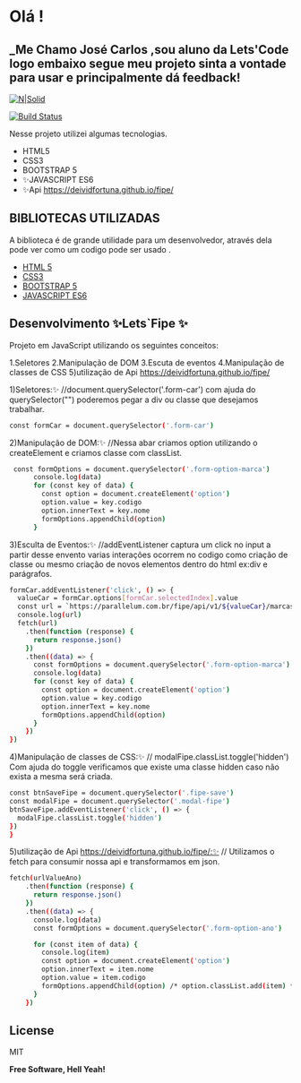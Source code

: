 # Olá !

## \_Me Chamo José Carlos ,sou aluno da Lets'Code logo embaixo segue meu projeto sinta a vontade para usar e principalmente dá feedback!

[![N|Solid](https://lh3.googleusercontent.com/q4MvYYFk6NuIW0XBEMTYPES2B1ZubmRxGGt0rUH5BUEVDh6nNqWp16NVYrrdvq13YtNK=s170)]()

[![Build Status](https://travis-ci.org/joemccann/dillinger.svg?branch=master)](https://travis-ci.org/joemccann/dillinger)

Nesse projeto utilizei algumas tecnologias.

- HTML5
- CSS3
- BOOTSTRAP 5
- ✨JAVASCRIPT ES6
- ✨Api https://deividfortuna.github.io/fipe/

## BIBLIOTECAS UTILIZADAS

A biblioteca é de grande utilidade para um desenvolvedor, através dela pode ver como um codigo pode ser usado .

- [HTML 5](https://www.w3schools.com/tags/tag_doctype.asp)
- [CSS3](https://www.w3schools.com/css/)
- [BOOTSTRAP 5](https://getbootstrap.com/docs/5.0/getting-started/introduction/)
- [JAVASCRIPT ES6](https://www.w3schools.com/js/)

## Desenvolvimento ✨Lets`Fipe ✨

Projeto em JavaScript utilizando os seguintes conceitos:

1.Seletores
2.Manipulação de DOM
3.Escuta de eventos
4.Manipulação de classes de CSS
5)utilização de Api https://deividfortuna.github.io/fipe/

1)Seletores:✨
//document.querySelector('.form-car') com ajuda do querySelector("") poderemos pegar a div ou classe que desejamos trabalhar.

```sh
const formCar = document.querySelector('.form-car')
```

2)Manipulação de DOM:✨
//Nessa abar criamos option utilizando o createElement e criamos classe com classList.

```sh
 const formOptions = document.querySelector('.form-option-marca')
      console.log(data)
      for (const key of data) {
        const option = document.createElement('option')
        option.value = key.codigo
        option.innerText = key.nome
        formOptions.appendChild(option)
      }
```

3)Esculta de Eventos:✨
//addEventListener captura um click no input a partir desse envento varias interações ocorrem no codigo como criação de classe ou mesmo criação de novos elementos dentro do html ex:div e parágrafos.

```sh
formCar.addEventListener('click', () => {
  valueCar = formCar.options[formCar.selectedIndex].value
  const url = `https://parallelum.com.br/fipe/api/v1/${valueCar}/marcas`
  console.log(url)
  fetch(url)
    .then(function (response) {
      return response.json()
    })
    .then((data) => {
      const formOptions = document.querySelector('.form-option-marca')
      console.log(data)
      for (const key of data) {
        const option = document.createElement('option')
        option.value = key.codigo
        option.innerText = key.nome
        formOptions.appendChild(option)
      }
    })
})
```

4)Manipulação de classes de CSS:✨
// modalFipe.classList.toggle('hidden') Com ajuda do toggle verificamos que existe uma classe hidden caso não exista a mesma será criada.

```sh
const btnSaveFipe = document.querySelector('.fipe-save')
const modalFipe = document.querySelector('.modal-fipe')
btnSaveFipe.addEventListener('click', () => {
  modalFipe.classList.toggle('hidden')
})
}
```

5)utilização de Api https://deividfortuna.github.io/fipe/:✨
// Utilizamos o fetch para consumir nossa api e transformamos em json.

```sh
fetch(urlValueAno)
    .then(function (response) {
      return response.json()
    })
    .then((data) => {
      console.log(data)
      const formOptions = document.querySelector('.form-option-ano')

      for (const item of data) {
        console.log(item)
        const option = document.createElement('option')
        option.innerText = item.nome
        option.value = item.codigo
        formOptions.appendChild(option) /* option.classList.add(item) */
      }
    })
```

## License

MIT

**Free Software, Hell Yeah!**
